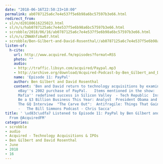 ```yaml
---
date: "2018-06-16T22:50:23+10:00"
permalink: ab0787125a6c7e4e537f5e6b98a6bc57597b3e66.html
redirect_from:
- sl/n/d20180616225023.html
- sl/n/s/hab0787125a6c7e4e537f5e6b98a6bc57597b3e66.html
- scrobble/2018/06/16/ab0787125a6c7e4e537f5e6b98a6bc57597b3e66.html
- sl/n/s/ZNWAhfzAw07.html
- scrobble/Ben-Gilbert-and-David-Rosenthal//ab0787125a6c7e4e537f5e6b98a6bc57597b3e66.html
listen-of:
  h-cite:
    url: http://www.acquired.fm/episodes?format=RSS
    photo: ""
    audio:
    - http://traffic.libsyn.com/acquired/Paypal.mp3
    - http://archive.org/download/Acquired-Podcast-by-Ben_Gilbert_and_David_Rosenthal/Episode_11_PayPal.mp3
    name: 'Episode 11: PayPal'
    author: Ben Gilbert and David Rosenthal
    content: 'Ben and David return to technology acquisitions by examining a classic:
      eBay''s 2002 purchase of PayPal.   Items mentioned in the show:   How the ''PayPal
      Mafia'' redefined success in Silicon Valley  - Tech Republic  Instagram Will
      Be a $3 Billion Business This Year: Analyst  President Obama and Bill Simmons:
      The GQ Interview  "The Carve Out":  Antifragile: Things That Gain from Disorder
      -   The Bill Simmons Podcast - Chris Sacca'
title: ' \ud83c\udfa7 Listened to Episode 11: PayPal by Ben Gilbert and David Rosenthal
  From @AcquiredFM'
categories:
- scrobble
- audio
- Acquired - Technology Acquisitions & IPOs
- Ben Gilbert and David Rosenthal
- June
- 2018
- 16
---
```

